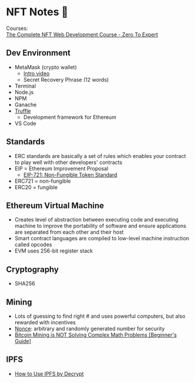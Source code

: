 # NFT Notes 🐂
Courses: 
</br>
[The Complete NFT Web Development Course - Zero To Expert](https://www.udemy.com/course/the-complete-nft-web-developer-course-zero-to-professional/)

## Dev Environment
- MetaMask (crypto wallet)
  - [Intro video](https://www.youtube.com/watch?v=YVgfHZMFFFQ&t=4s&ab_channel=MetaMask)
  - Secret Recovery Phrase (12 words)
- Terminal
- Node.js
- NPM
- Ganache
- [Truffle](https://trufflesuite.com/truffle/)
  - Development framework for Ethereum
- VS Code 

## Standards
- ERC standards are basically a set of rules which enables your contract to play well with other developers' contracts
- EIP = Ethereum Improvement Proposal
  - [EIP-721: Non-Fungible Token Standard](https://eips.ethereum.org/EIPS/eip-721)
- ERC721 = non-fungible
- ERC20 = fungible


## Ethereum Virtual Machine
- Creates level of abstraction between executing code and executing machine to improve the portability of software and ensure applications are separated from each other and their host
- Smart contract languages are compiled to low-level machine instruction called opcodes
- EVM uses 256-bit register stack

## Cryptography
- SHA256

## Mining
- Lots of guessing to find right # and uses powerful computers, but also rewarded with incentives
- [Nonce](https://www.okta.com/identity-101/nonce/): arbitrary and randomly generated number for security
- [Bitcoin Mining is NOT Solving Complex Math Problems [Beginner's Guide]](https://braiins.com/blog/bitcoin-mining-analogy-beginners-guide)

## IPFS
- [How to Use IPFS by Decrypt](https://decrypt.co/resources/how-to-use-ipfs-the-backbone-of-web3)
